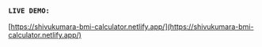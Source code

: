 ### `LIVE DEMO:`

[https://shivukumara-bmi-calculator.netlify.app/](https://shivukumara-bmi-calculator.netlify.app/)
